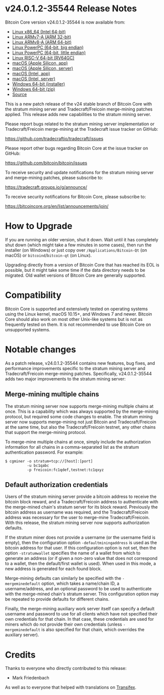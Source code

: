 v24.0.1.2-35544 Release Notes
=============================

Bitcoin Core version v24.0.1.2-35544 is now available from:

  * [Linux x86_64 (Intel 64-bit)](https://s3.amazonaws.com/in.freico.stable/bitcoin-v24.0.1.2-35544-x86_64-linux-gnu.tar.gz)
  * [Linux ARMv7-A (ARM 32-bit)](https://s3.amazonaws.com/in.freico.stable/bitcoin-v24.0.1.2-35544-arm-linux-gnueabihf.tar.gz)
  * [Linux ARMv8-A (ARM 64-bit)](https://s3.amazonaws.com/in.freico.stable/bitcoin-v24.0.1.2-35544-aarch64-linux-gnu.tar.gz)
  * [Linux PowerPC (64-bit, big endian)](https://s3.amazonaws.com/in.freico.stable/bitcoin-v24.0.1.2-35544-powerpc64-linux-gnu.tar.gz)
  * [Linux PowerPC (64-bit, little endian)](https://s3.amazonaws.com/in.freico.stable/bitcoin-v24.0.1.2-35544-powerpc64le-linux-gnu.tar.gz)
  * [Linux RISC-V 64-bit (RV64GC)](https://s3.amazonaws.com/in.freico.stable/bitcoin-v24.0.1.2-35544-riscv64-linux-gnu.tar.gz)
  * [macOS (Apple Silicon, app)](https://s3.amazonaws.com/in.freico.stable/bitcoin-v24.0.1.2-35544-arm64-apple-darwin.dmg)
  * [macOS (Apple Silicon, server)](https://s3.amazonaws.com/in.freico.stable/bitcoin-v24.0.1.2-35544-arm64-apple-darwin.tar.gz)
  * [macOS (Intel, app)](https://s3.amazonaws.com/in.freico.stable/bitcoin-v24.0.1.2-35544-x86_64-apple-darwin.dmg)
  * [macOS (Intel, server)](https://s3.amazonaws.com/in.freico.stable/bitcoin-v24.0.1.2-35544-x86_64-apple-darwin.tar.gz)
  * [Windows 64-bit (installer)](https://s3.amazonaws.com/in.freico.stable/bitcoin-v24.0.1.2-35544-win64-setup.exe)
  * [Windows 64-bit (zip)](https://s3.amazonaws.com/in.freico.stable/bitcoin-v24.0.1.2-35544-win64.zip)
  * [Source](https://github.com/tradecraftio/tradecraft/archive/bitcoin-v24.0.1.2-35544.zip)

This is a new patch release of the v24 stable branch of Bitcoin Core with the
stratum mining server and Tradecraft/Freicoin merge-mining patches applied.
This release adds new capabilities to the stratum mining server.

Please report bugs related to the stratum mining server implementation or
Tradecraft/Freicoin merge-mining at the Tradecraft issue tracker on GitHub:

  <https://github.com/tradecraftio/tradecraft/issues>

Please report other bugs regarding Bitcoin Core at the issue tracker on GitHub:

  <https://github.com/bitcoin/bitcoin/issues>

To receive security and update notifications for the stratum mining server and
merge-mining patches, please subscribe to:

  <https://tradecraft.groups.io/g/announce/>

To receive security notifications for Bitcoin Core, please subscribe to:

  <https://bitcoincore.org/en/list/announcements/join/>

How to Upgrade
==============

If you are running an older version, shut it down. Wait until it has
completely shut down (which might take a few minutes in some cases), then run
the installer (on Windows) or just copy over `/Applications/Bitcoin-Qt` (on
macOS) or `bitcoind`/`bitcoin-qt` (on Linux).

Upgrading directly from a version of Bitcoin Core that has reached its EOL is
possible, but it might take some time if the data directory needs to be
migrated.  Old wallet versions of Bitcoin Core are generally supported.

Compatibility
=============

Bitcoin Core is supported and extensively tested on operating systems using
the Linux kernel, macOS 10.15+, and Windows 7 and newer.  Bitcoin Core should
also work on most other Unix-like systems but is not as frequently tested on
them. It is not recommended to use Bitcoin Core on unsupported systems.

Notable changes
===============

As a patch release, v24.0.1.2-35544 contains new features, bug fixes, and
performance improvements specific to the stratum mining server and
Tradecraft/Freicoin merge-mining patches.  Specifically, v24.0.1.2-35544 adds
two major improvements to the stratum mining server:

Merge-mining multiple chains
----------------------------

The stratum mining server now supports merge-mining multiple chains at once.
This is a capability which was always supported by the merge-mining protocol,
but required some code changes to enable.  The stratum mining server now
supports merge-mining not just Bitcoin and Tradecraft/Freicoin at the same
time, but also the Tradecraft/Freicoin testnet, any other chains that support
the merge-mining protocol.

To merge-mine multiple chains at once, simply include the authorization
information for all chains in a comma-separated list as the stratum
authentication password. For example:

    $ cgminer -o stratum+tcp://[host]:[port]
              -u bc1qabc
              -p freicoin:fc1qdef,testnet:tc1qxyz

Default authorization credentials
---------------------------------

Users of the stratum mining server provide a bitcoin address to receive the
bitcoin block reward, and a Tradecraft/Freicoin address to authenticate with
the merge-mined chain's stratum server for its block reward.  Previously the
bitcoin address as username was required, and the Tradecraft/Freicoin address
was necessary for the user to merge-mine Tradecraft/Freicoin.  With this
release, the stratum mining server now supports authorization defaults.

If the stratum miner does not provide a username (or the username field is
empty), then the configuration option `-defaultminingaddress` is used as the
bitcoin address for that user.  If this configuration option is not set, then
the option `-stratumwallet` specifies the name of a wallet from which to
generate an address (or if given a non-zero value that does not correspond to
a wallet, then the default/first wallet is used).  When used in this mode, a
new address is generated for each found block.

Merge-mining defaults can similarly be specified with the `-mergeminedefault`
option, which takes a name/chain ID, a username/address, and an optional
password to be used to authenticate with the merge-mined chain's stratum
server.  This configuration option may be repeated to provide defaults for
different chains.

Finally, the merge-mining auxiliary work server itself can specify a default
username and password to use for all clients which have not specified their
own credentials for that chain.  In that case, these credentials are used for
miners which do not provide their own credentials (unless `-mergeminedefault`
is also specified for that chain, which overrides the auxiliary server).

Credits
=======

Thanks to everyone who directly contributed to this release:

- Mark Friedenbach

As well as to everyone that helped with translations on
[Transifex](https://www.transifex.com/tradecraft/freicoin-1/).
